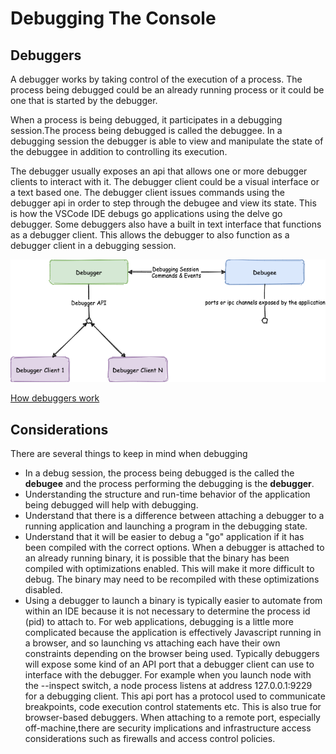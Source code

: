 # Debugging The Console

## Debuggers
A debugger works by taking control of the execution of a process. The process being debugged could be an already running process or it could be one that is started by the debugger.

When a process is being debugged, it participates in a debugging session.The process being debugged is called the debuggee. In a debugging session the debugger is able to view and manipulate the state of the debuggee in addition to controlling its execution.

The debugger usually exposes an api that allows one or more debugger clients to interact with it. The debugger client could be a visual interface or a text based one. The debugger client issues commands using the debugger api in order to step through the debugee and view its state. This is how the VSCode IDE debugs go applications using the delve go debugger. Some debuggers also have a built in text interface that functions as a debugger client. This allows the debugger to also function as a debugger client in a debugging session.

![Debugger](images/debugger.png)

[How debuggers work](https://opensource.com/article/18/1/how-debuggers-really-work)

## Considerations

There are several things to keep in mind when debugging

- In a debug session, the process being debugged is the called the **debugee** and the process performing the debugging is the **debugger**.
- Understanding the structure and run-time behavior of the application being debugged will help with debugging.
- Understand that there is a difference between attaching a debugger to a running application and launching a program in the debugging state. 
- Understand that it will be easier to debug a "go" application if it has been compiled with the correct options. When a debugger is attached to an already running binary, it is possible that the binary has been compiled with optimizations enabled. This will make it more difficult to debug. The binary may need to be recompiled with these optimizations disabled. 
- Using a debugger to launch a binary is typically easier to automate from within an IDE because it is not necessary to determine the process id (pid) to attach to.  For web applications, debugging is a little more complicated because the application is effectively Javascript running in a browser, and so launching vs attaching each have their own constraints depending on the browser being used. Typically debuggers will expose some kind of an API port that a debugger client can use to interface with the debugger. For example when you launch node with the --inspect switch, a node process listens at address 127.0.0.1:9229 for a debugging client. This api port has a protocol used to communicate breakpoints, code execution control statements etc. This is also true for browser-based debuggers. When attaching to a remote port, especially off-machine,there are security implications and infrastructure access considerations such as firewalls and access control policies.





